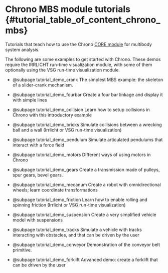 Chrono MBS module tutorials         {#tutorial_table_of_content_chrono_mbs}
======================================

Tutorials that teach how to use the Chrono [CORE module](group__chrono.html) for multibody system analysis.

The following are some examples to get started with Chrono. 
These demos require the IRRLICHT run-time visualization module, with some of them optionally using the VSG run-time visualization module.

- @subpage  tutorial_demo_crank
  The simplest MBS example: the skeleton of a slider-crank mechanism.
  
- @subpage  tutorial_demo_fourbar
  Create a four bar linkage and display it with simple lines 
  
- @subpage  tutorial_demo_collision
  Learn how to setup collisions in Chrono with this introductory example
  
- @subpage  tutorial_demo_bricks
  Simulate collisions between a wrecking ball and a wall
  (Irrlicht or VSG run-time visualization)
  
- @subpage  tutorial_demo_pendulum
  Simulate articulated pendulums that interact with a force field
  
- @subpage  tutorial_demo_motors
  Different ways of using motors in Chrono
  
- @subpage  tutorial_demo_gears
  Create a transmission made of pulleys, spur gears, bevel gears.
  
- @subpage  tutorial_demo_mecanum
  Create a robot with omnidirectional wheels; learn coordinate transformations
  
- @subpage  tutorial_demo_friction
  Learn how to enable rolling and spinning friction 
  (Irrlicht or VSG run-time visualization)

- @subpage  tutorial_demo_suspension
  Create a very simplified vehicle model with suspensions
  
- @subpage  tutorial_demo_tracks
  Simulate a vehicle with tracks interacting with obstacles, and that can be driven by the user

- @subpage  tutorial_demo_conveyor
  Demonstration of the conveyor belt primitive.
  
- @subpage  tutorial_demo_forklift
  Advanced demo: create a forklift that can be driven by the user
  
  
